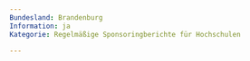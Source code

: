 ```yaml
---
Bundesland: Brandenburg
Information: ja
Kategorie: Regelmäßige Sponsoring­berichte für Hochschulen

---
```

